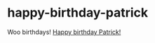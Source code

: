# happy-birthday-patrick
Woo birthdays! [Happy birthday Patrick!](http://michaelzhang.xyz/happy-birthday-patrick/)
